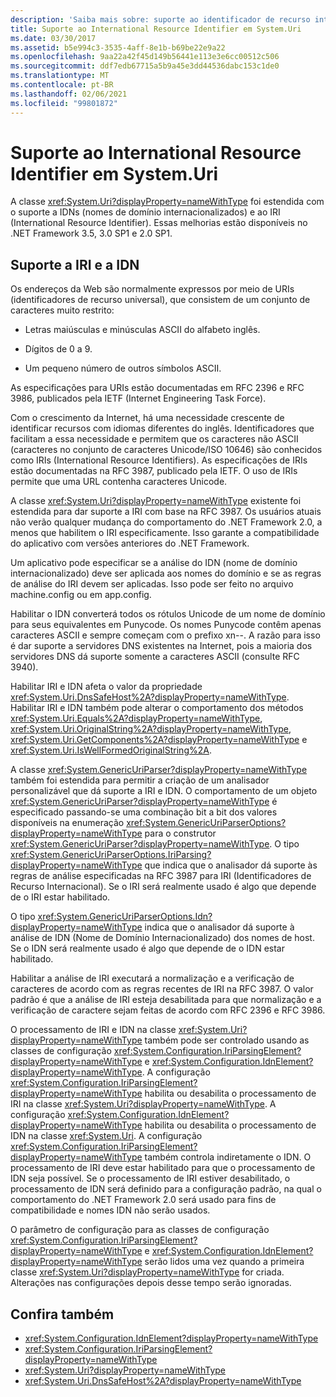 ```yaml
---
description: 'Saiba mais sobre: suporte ao identificador de recurso internacional em System. URI'
title: Suporte ao International Resource Identifier em System.Uri
ms.date: 03/30/2017
ms.assetid: b5e994c3-3535-4aff-8e1b-b69be22e9a22
ms.openlocfilehash: 9aa22a42f45d149b56441e113e3e6cc00512c506
ms.sourcegitcommit: ddf7edb67715a5b9a45e3dd44536dabc153c1de0
ms.translationtype: MT
ms.contentlocale: pt-BR
ms.lasthandoff: 02/06/2021
ms.locfileid: "99801872"
---
```

# <a name="international-resource-identifier-support-in-systemuri"></a>Suporte ao International Resource Identifier em System.Uri

A classe <xref:System.Uri?displayProperty=nameWithType> foi estendida com o suporte a IDNs (nomes de domínio internacionalizados) e ao IRI (International Resource Identifier). Essas melhorias estão disponíveis no .NET Framework 3.5, 3.0 SP1 e 2.0 SP1.  
  
## <a name="iri-and-idn-support"></a>Suporte a IRI e a IDN  

 Os endereços da Web são normalmente expressos por meio de URIs (identificadores de recurso universal), que consistem de um conjunto de caracteres muito restrito:  
  
- Letras maiúsculas e minúsculas ASCII do alfabeto inglês.  
  
- Dígitos de 0 a 9.  
  
- Um pequeno número de outros símbolos ASCII.  
  
 As especificações para URIs estão documentadas em RFC 2396 e RFC 3986, publicados pela IETF (Internet Engineering Task Force).  
  
 Com o crescimento da Internet, há uma necessidade crescente de identificar recursos com idiomas diferentes do inglês. Identificadores que facilitam a essa necessidade e permitem que os caracteres não ASCII (caracteres no conjunto de caracteres Unicode/ISO 10646) são conhecidos como IRIs (International Resource Identifiers). As especificações de IRIs estão documentadas na RFC 3987, publicado pela IETF. O uso de IRIs permite que uma URL contenha caracteres Unicode.  
  
 A classe <xref:System.Uri?displayProperty=nameWithType> existente foi estendida para dar suporte a IRI com base na RFC 3987. Os usuários atuais não verão qualquer mudança do comportamento do .NET Framework 2.0, a menos que habilitem o IRI especificamente. Isso garante a compatibilidade do aplicativo com versões anteriores do .NET Framework.  
  
 Um aplicativo pode especificar se a análise do IDN (nome de domínio internacionalizado) deve ser aplicada aos nomes do domínio e se as regras de análise do IRI devem ser aplicadas. Isso pode ser feito no arquivo machine.config ou em app.config.  
  
 Habilitar o IDN converterá todos os rótulos Unicode de um nome de domínio para seus equivalentes em Punycode. Os nomes Punycode contêm apenas caracteres ASCII e sempre começam com o prefixo xn--. A razão para isso é dar suporte a servidores DNS existentes na Internet, pois a maioria dos servidores DNS dá suporte somente a caracteres ASCII (consulte RFC 3940).  
  
 Habilitar IRI e IDN afeta o valor da propriedade <xref:System.Uri.DnsSafeHost%2A?displayProperty=nameWithType>. Habilitar IRI e IDN também pode alterar o comportamento dos métodos <xref:System.Uri.Equals%2A?displayProperty=nameWithType>, <xref:System.Uri.OriginalString%2A?displayProperty=nameWithType>, <xref:System.Uri.GetComponents%2A?displayProperty=nameWithType> e <xref:System.Uri.IsWellFormedOriginalString%2A>.  
  
 A classe <xref:System.GenericUriParser?displayProperty=nameWithType> também foi estendida para permitir a criação de um analisador personalizável que dá suporte a IRI e IDN. O comportamento de um objeto <xref:System.GenericUriParser?displayProperty=nameWithType> é especificado passando-se uma combinação bit a bit dos valores disponíveis na enumeração <xref:System.GenericUriParserOptions?displayProperty=nameWithType> para o construtor <xref:System.GenericUriParser?displayProperty=nameWithType>. O tipo <xref:System.GenericUriParserOptions.IriParsing?displayProperty=nameWithType> que indica que o analisador dá suporte às regras de análise especificadas na RFC 3987 para IRI (Identificadores de Recurso Internacional). Se o IRI será realmente usado é algo que depende de o IRI estar habilitado.  
  
 O tipo <xref:System.GenericUriParserOptions.Idn?displayProperty=nameWithType> indica que o analisador dá suporte à análise de IDN (Nome de Domínio Internacionalizado) dos nomes de host. Se o IDN será realmente usado é algo que depende de o IDN estar habilitado.  
  
 Habilitar a análise de IRI executará a normalização e a verificação de caracteres de acordo com as regras recentes de IRI na RFC 3987. O valor padrão é que a análise de IRI esteja desabilitada para que normalização e a verificação de caractere sejam feitas de acordo com RFC 2396 e RFC 3986.  
  
 O processamento de IRI e IDN na classe <xref:System.Uri?displayProperty=nameWithType> também pode ser controlado usando as classes de configuração <xref:System.Configuration.IriParsingElement?displayProperty=nameWithType> e <xref:System.Configuration.IdnElement?displayProperty=nameWithType>. A configuração <xref:System.Configuration.IriParsingElement?displayProperty=nameWithType> habilita ou desabilita o processamento de IRI na classe <xref:System.Uri?displayProperty=nameWithType>. A configuração <xref:System.Configuration.IdnElement?displayProperty=nameWithType> habilita ou desabilita o processamento de IDN na classe <xref:System.Uri>. A configuração <xref:System.Configuration.IriParsingElement?displayProperty=nameWithType> também controla indiretamente o IDN. O processamento de IRI deve estar habilitado para que o processamento de IDN seja possível. Se o processamento de IRI estiver desabilitado, o processamento de IDN será definido para a configuração padrão, na qual o comportamento do .NET Framework 2.0 será usado para fins de compatibilidade e nomes IDN não serão usados.  
  
 O parâmetro de configuração para as classes de configuração <xref:System.Configuration.IriParsingElement?displayProperty=nameWithType> e <xref:System.Configuration.IdnElement?displayProperty=nameWithType> serão lidos uma vez quando a primeira classe <xref:System.Uri?displayProperty=nameWithType> for criada. Alterações nas configurações depois desse tempo serão ignoradas.  
  
## <a name="see-also"></a>Confira também

- <xref:System.Configuration.IdnElement?displayProperty=nameWithType>
- <xref:System.Configuration.IriParsingElement?displayProperty=nameWithType>
- <xref:System.Uri?displayProperty=nameWithType>
- <xref:System.Uri.DnsSafeHost%2A?displayProperty=nameWithType>
